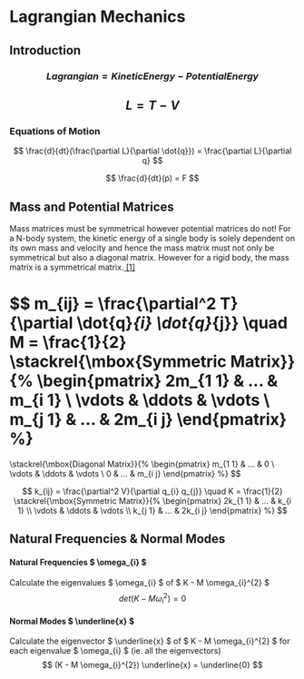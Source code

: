 # Lagrangian Mechanics

## Introduction

### $$ Lagrangian = Kinetic Energy - Potential Energy $$

## $$ L = T - V $$

### Equations of Motion
$$ \frac{d}{dt}(\frac{\partial L}{\partial \dot{q}}) = \frac{\partial L}{\partial q} $$

$$ \frac{d}{dt}(p) = F $$

## Mass and Potential Matrices

Mass matrices must be symmetrical however potential matrices do not! For a N-body system, the kinetic energy of a single body is solely dependent on its own mass and velocity and hence the mass matrix must not only be symmetrical but also a diagonal matrix. However for a rigid body, the mass matrix is a symmetrical matrix.[ [1] ](https://physics.stackexchange.com/questions/95627/can-a-mass-matrix-be-asymmetric)

$$
m_{ij} = \frac{\partial^2 T}{\partial \dot{q}_{i} \dot{q}_{j}}
\quad
M = \frac{1}{2}
\stackrel{\mbox{Symmetric Matrix}}{%
\begin{pmatrix}
2m_{1 1} & ... & m_{i 1} \\
\vdots & \ddots & \vdots \\ 
m_{j 1} & ... & 2m_{i j}
\end{pmatrix}
%}
= 
\stackrel{\mbox{Diagonal Matrix}}{%
\begin{pmatrix}
m_{1 1} & ... & 0 \\
\vdots & \ddots & \vdots \\ 
0 & ... & m_{i j}
\end{pmatrix}
%}
$$

$$ 
k_{ij} = \frac{\partial^2 V}{\partial q_{i} q_{j}}
\quad
K = \frac{1}{2}
\stackrel{\mbox{Symmetric Matrix}}{%
\begin{pmatrix}
2k_{1 1} & ... & k_{i 1} \\
\vdots & \ddots & \vdots \\ 
k_{j 1} & ... & 2k_{i j}
\end{pmatrix}
%}
$$

## Natural Frequencies & Normal Modes

#### Natural Frequencies $ \omega_{i} $ 
Calculate the eigenvalues $ \omega_{i} $ of $ K - M \omega_{i}^{2} $
$$ det(K - M \omega_{i}^{2}) = 0 $$

#### Normal Modes $ \underline{x} $
Calculate the eigenvector $ \underline{x} $ of $ K - M \omega_{i}^{2} $ for each eigenvalue $ \omega_{i} $ (ie. all the eigenvectors)
$$ (K - M \omega_{i}^{2}) \underline{x} = \underline{0} $$



